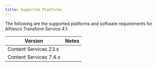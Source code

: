 ```yaml
---
title: Supported Platforms
---
```


The following are the supported platforms and software requirements for Alfresco Transform Service 4.1:

|Version|Notes|
|-------|-----|
|Content Services 23.x||
|Content Services 7.4.x| |